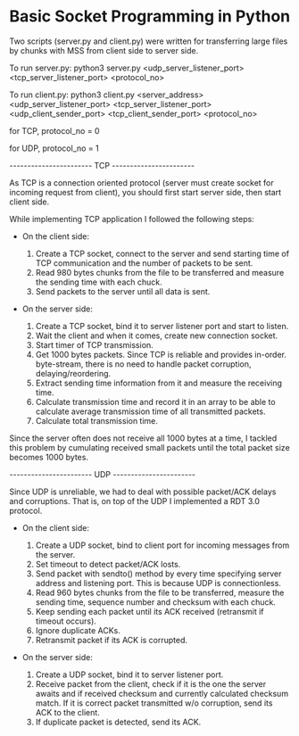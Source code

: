 # Basic Socket Programming in Python
Two scripts (server.py and client.py) were written for transferring large files by chunks with MSS from client side to server side.

To run server.py:
    python3 server.py <udp_server_listener_port> <tcp_server_listener_port> <protocol_no>

To run client.py:
    python3 client.py <server_address> <udp_server_listener_port> <tcp_server_listener_port> <udp_client_sender_port> <tcp_client_sender_port> <protocol_no>

for TCP, protocol_no = 0

for UDP, protocol_no = 1

----------------------- TCP -----------------------

As TCP is a connection oriented protocol (server must create socket for incoming request from client), you should first start server side, then start client side.

While implementing TCP application I followed the following steps:

- On the client side:
    1. Create a TCP socket, connect to the server and send starting time of TCP communication and the number of packets to be sent.
    2. Read 980 bytes chunks from the file to be transferred and measure the sending time with each chuck.
    3. Send packets to the server until all data is sent.

- On the server side:
    1. Create a TCP socket, bind it to server listener port and start to listen.
    2. Wait the client and when it comes, create new connection socket.
    3. Start timer of TCP transmission.
    3. Get 1000 bytes packets. Since TCP is reliable and provides in-order.
    byte-stream, there is no need to handle packet corruption, delaying/reordering.
    4. Extract sending time information from it and measure the receiving time.
    5. Calculate transmission time and record it in an array to be able to calculate average transmission time of all transmitted packets.
    6. Calculate total transmission time.

Since the server often does not receive all 1000 bytes at a time, I tackled this problem by cumulating received small packets until the total packet size becomes 1000 bytes.  
    
----------------------- UDP -----------------------

Since UDP is unreliable, we had to deal with possible packet/ACK delays and corruptions. That is, on top of the UDP I implemented a RDT 3.0 protocol.

- On the client side:
    1. Create a UDP socket, bind to client port for incoming messages from the server.
    2. Set timeout to detect packet/ACK losts.
    3. Send packet with sendto() method by every time specifying server address and listening port. This is because UDP is connectionless.
    3. Read 960 bytes chunks from the file to be transferred, measure the sending time, sequence number and checksum with each chuck.
    4. Keep sending each packet until its ACK received (retransmit if timeout occurs).
    5. Ignore duplicate ACKs.
    6. Retransmit packet if its ACK is corrupted.

- On the server side:
    1. Create a UDP socket, bind it to server listener port.
    2. Receive packet from the client, check if it is the one the server awaits and if received checksum and currently calculated checksum match. If it is correct packet transmitted w/o corruption, send its ACK to the client.
    3. If duplicate packet is detected, send its ACK.




